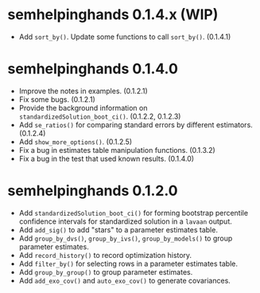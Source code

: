 # semhelpinghands 0.1.4.x (WIP)

- Add `sort_by()`. Update some functions to call `sort_by()`. (0.1.4.1)

# semhelpinghands 0.1.4.0

- Improve the notes in examples. (0.1.2.1)
- Fix some bugs. (0.1.2.1)
- Provide the background information on
  `standardizedSolution_boot_ci()`. (0.1.2.2, 0.1.2.3)
- Add `se_ratios()` for comparing standard errors by
  different estimators. (0.1.2.4)
- Add `show_more_options()`. (0.1.2.5)
- Fix a bug in estimates table manipulation functions. (0.1.3.2)
- Fix a bug in the test that used known results. (0.1.4.0)

# semhelpinghands 0.1.2.0

- Add `standardizedSolution_boot_ci()` for forming bootstrap percentile
  confidence intervals for standardized solution in a `lavaan` output.
- Add `add_sig()` to add "stars" to a parameter estimates table.
- Add `group_by_dvs()`, `group_by_ivs()`, `group_by_models()` to
  group parameter estimates.
- Add `record_history()` to record optimization history.
- Add `filter_by()` for selecting rows in a parameter estimates table.
- Add `group_by_group()` to group parameter estimates.
- Add `add_exo_cov()` and `auto_exo_cov()` to generate covariances.